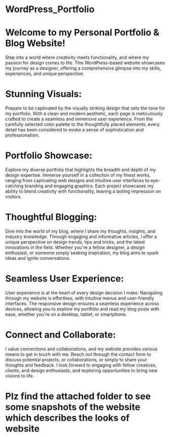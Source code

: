 # WordPress_Portfolio
# Welcome to my Personal Portfolio & Blog Website!

Step into a world where creativity meets functionality, and where my passion for design comes to life. This WordPress-based website showcases my journey as a designer, offering a comprehensive glimpse into my skills, experiences, and unique perspective.

# Stunning Visuals:
Prepare to be captivated by the visually striking design that sets the tone for my portfolio. With a clean and modern aesthetic, each page is meticulously crafted to create a seamless and immersive user experience. From the carefully selected color palette to the thoughtfully placed elements, every detail has been considered to evoke a sense of sophistication and professionalism.

# Portfolio Showcase:
Explore my diverse portfolio that highlights the breadth and depth of my design expertise. Immerse yourself in a collection of my finest works, ranging from captivating web designs and intuitive user interfaces to eye-catching branding and engaging graphics. Each project showcases my ability to blend creativity with functionality, leaving a lasting impression on visitors.

# Thoughtful Blogging:
Dive into the world of my blog, where I share my thoughts, insights, and industry knowledge. Through engaging and informative articles, I offer a unique perspective on design trends, tips and tricks, and the latest innovations in the field. Whether you're a fellow designer, a design enthusiast, or someone simply seeking inspiration, my blog aims to spark ideas and ignite conversations.

# Seamless User Experience:
User experience is at the heart of every design decision I make. Navigating through my website is effortless, with intuitive menus and user-friendly interfaces. The responsive design ensures a seamless experience across devices, allowing you to explore my portfolio and read my blog posts with ease, whether you're on a desktop, tablet, or smartphone.

# Connect and Collaborate:
I value connections and collaborations, and my website provides various means to get in touch with me. Reach out through the contact form to discuss potential projects, or collaborations, or simply to share your thoughts and feedback. I look forward to engaging with fellow creatives, clients, and design enthusiasts, and exploring opportunities to bring new visions to life.

# Plz find the attached folder to see some snapshots of the website which describes the looks of website 
